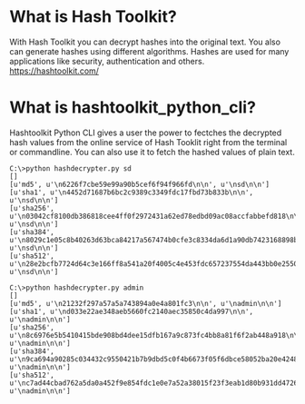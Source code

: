 # What is Hash Toolkit?
With Hash Toolkit you can decrypt hashes into the original text. You also can generate hashes using different algorithms. Hashes are used for many applications like security, authentication and others.
https://hashtoolkit.com/

# What is hashtoolkit_python_cli? 
Hashtoolkit Python CLI gives a user the power to fectches the decrypted hash values from the online service of Hash Tooklit right from the terminal or commandline. You can also use it to fetch the hashed values of plain text.

```
C:\>python hashdecrypter.py sd
[]
[u'md5', u'\n6226f7cbe59e99a90b5cef6f94f966fd\n\n', u'\nsd\n\n']
[u'sha1', u'\n4452d71687b6bc2c9389c3349fdc17fbd73b833b\n\n', u'\nsd\n\n']
[u'sha256', u'\n03042cf8100db386818cee4ff0f2972431a62ed78edbd09ac08accfabbefd818\n\n', u'\nsd\n\n']
[u'sha384', u'\n8029c1e05c8b40263d63bca84217a567474b0cfe3c8334da6d1a90db7423168898b746374ab8de1fdea89ffcc24b1a22\n\n', u'\nsd\n\n']
[u'sha512', u'\n28e2bcfb7724d64c3e166ff8a541a20f4005c4e453fdc657237554da443bb0e2550304c4e7f143437a72479d30a517d61f290040220e7eeaeda21ac23caedde9\n\n', u'\nsd\n\n']

C:\>python hashdecrypter.py admin
[]
[u'md5', u'\n21232f297a57a5a743894a0e4a801fc3\n\n', u'\nadmin\n\n']
[u'sha1', u'\nd033e22ae348aeb5660fc2140aec35850c4da997\n\n', u'\nadmin\n\n']
[u'sha256', u'\n8c6976e5b5410415bde908bd4dee15dfb167a9c873fc4bb8a81f6f2ab448a918\n\n', u'\nadmin\n\n']
[u'sha384', u'\n9ca694a90285c034432c9550421b7b9dbd5c0f4b6673f05f6dbce58052ba20e4248041956ee8c9a2ec9f10290cdc0782\n\n', u'\nadmin\n\n']
[u'sha512', u'\nc7ad44cbad762a5da0a452f9e854fdc1e0e7a52a38015f23f3eab1d80b931dd472634dfac71cd34ebc35d16ab7fb8a90c81f975113d6c7538dc69dd8de9077ec\n\n', u'\nadmin\n\n']
```
